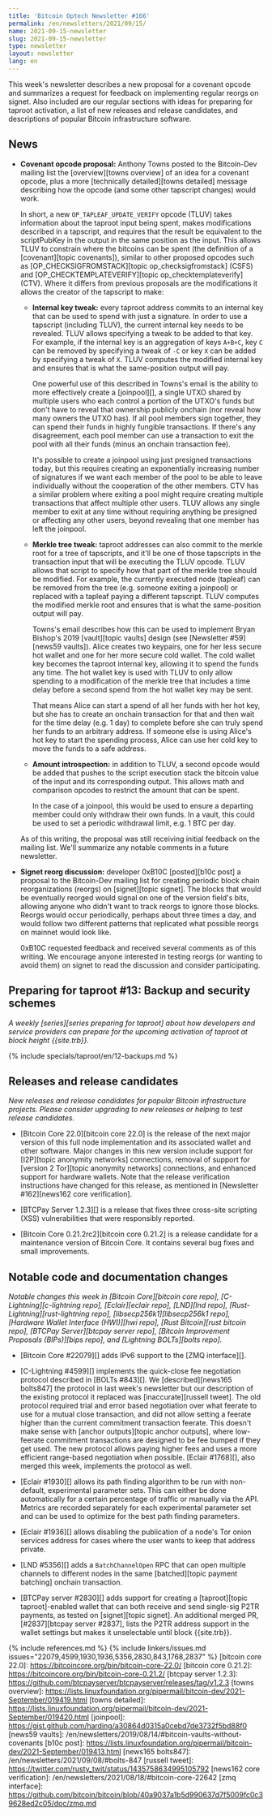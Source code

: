 ```yaml
---
title: 'Bitcoin Optech Newsletter #166'
permalink: /en/newsletters/2021/09/15/
name: 2021-09-15-newsletter
slug: 2021-09-15-newsletter
type: newsletter
layout: newsletter
lang: en
---
```

This week's newsletter describes a new proposal for a covenant opcode
and summarizes a request for feedback on implementing regular reorgs on
signet.  Also included are our regular sections with ideas for preparing
for taproot activation, a list of new releases and release candidates,
and descriptions of popular Bitcoin infrastructure software.

## News

- **Covenant opcode proposal:** Anthony Towns posted to the Bitcoin-Dev
  mailing list the [overview][towns overview] of an idea for a covenant
  opcode, plus a more [technically detailed][towns detailed] message
  describing how the opcode (and some other tapscript changes) would
  work.

  In short, a new `OP_TAPLEAF_UPDATE_VERIFY` opcode (TLUV) takes
  information about the taproot input being spent, makes modifications
  described in a tapscript, and requires that the result be equivalent
  to the scriptPubKey in the output in the same position as the input.
  This allows TLUV to constrain where the bitcoins can be spent (the
  definition of a [covenant][topic covenants]), similar to other
  proposed opcodes such as [OP_CHECKSIGFROMSTACK][topic
  op_checksigfromstack] (CSFS) and [OP_CHECKTEMPLATEVERIFY][topic
  op_checktemplateverify] (CTV).  Where it differs from previous
  proposals are the modifications it allows the creator of the
  tapscript to make:

  - **Internal key tweak:** every taproot address commits to an
    internal key that can be used to spend with just a signature.  In order to
    use a tapscript (including TLUV), the current internal key needs
    to be revealed.  TLUV allows specifying a tweak to be added to
    that key.  For example, if the internal key is an aggregation of
    keys `A+B+C`, key `C` can be removed by specifying a tweak of `-C`
    or key `X` can be added by specifying a tweak of `X`.  TLUV
    computes the modified internal key and ensures that is what the
    same-position output will pay.

    One powerful use of this described in Towns's email is the ability
    to more effectively create a [joinpool][], a single UTXO shared by
    multiple users who each control a portion of the UTXO's funds but
    don't have to reveal that ownership publicly onchain (nor reveal
    how many owners the UTXO has).  If all pool members sign together,
    they can spend their funds in highly fungible transactions.  If
    there's any disagreement, each pool member can use a transaction
    to exit the pool with all their funds (minus an onchain
    transaction fee).

    It's possible to create a joinpool using just presigned
    transactions today, but this requires creating an exponentially
    increasing number of signatures if we want each member of the pool
    to be able to leave individually without the cooperation of the
    other members.  CTV has a similar problem where exiting a pool
    might require creating multiple transactions that affect multiple
    other users.  TLUV allows any single member to exit at any time
    without requiring anything be presigned or affecting any other
    users, beyond revealing that one member has left the joinpool.

  - **Merkle tree tweak:** taproot addresses can also commit to the
    merkle root for a tree of tapscripts, and it'll be one of those
    tapscripts in the transaction input that will be executing the
    TLUV opcode.  TLUV allows that script to specify how that part of
    the merkle tree should be modified.  For example, the currently
    executed node (tapleaf) can be removed from the tree (e.g. someone
    exiting a joinpool) or replaced with a tapleaf paying a different
    tapscript.  TLUV computes the modified merkle root and ensures
    that is what the same-position output will pay.

    Towns's email describes how this can be used to implement Bryan
    Bishop's 2019 [vault][topic vaults] design (see [Newsletter
    #59][news59 vaults]).  Alice creates two keypairs, one for her
    less secure hot wallet and one for her more secure cold wallet.
    The cold wallet key becomes the taproot internal key, allowing it
    to spend the funds any time.  The hot wallet key is used with TLUV
    to only allow spending to a modification of the merkle tree that
    includes a time delay before a second spend from the hot wallet
    key may be sent.

    That means Alice can start a spend of all her funds with her hot
    key, but she has to create an onchain transaction for that and
    then wait for the time delay (e.g.  1 day) to complete before she
    can truly spend her funds to an arbitrary address.  If someone
    else is using Alice's hot key to start the spending process, Alice
    can use her cold key to move the funds to a safe address.

  - **Amount introspection:** in addition to TLUV, a second opcode
    would be added that pushes to the script execution stack the
    bitcoin value of the input and its corresponding output.  This
    allows math and comparison opcodes to restrict the amount that can
    be spent.

    In the case of a joinpool, this would be used to ensure a
    departing member could only withdraw their own funds.  In a vault,
    this could be used to set a periodic withdrawal limit, e.g. 1 BTC
    per day.

  As of this writing, the proposal was still receiving initial
  feedback on the mailing list.  We'll summarize any notable comments
  in a future newsletter.

- **Signet reorg discussion:** developer 0xB10C [posted][b10c post] a
  proposal to the Bitcoin-Dev mailing list for creating periodic block
  chain reorganizations (reorgs) on [signet][topic signet].  The blocks
  that would be eventually reorged would signal on one of the
  version field's bits, allowing anyone who didn't want to track reorgs to ignore
  those blocks.  Reorgs would occur periodically, perhaps about three
  times a day, and would follow two different patterns that replicated
  what possible reorgs on mainnet would look like.

  0xB10C requested feedback and received several comments as of this
  writing.  We encourage anyone interested in testing reorgs (or
  wanting to avoid them) on signet to read the discussion and
  consider participating.

## Preparing for taproot #13: Backup and security schemes

*A weekly [series][series preparing for taproot] about how developers
and service providers can prepare for the upcoming activation of taproot
at block height {{site.trb}}.*

{% include specials/taproot/en/12-backups.md %}

## Releases and release candidates

*New releases and release candidates for popular Bitcoin infrastructure
projects.  Please consider upgrading to new releases or helping to test
release candidates.*

- [Bitcoin Core 22.0][bitcoin core 22.0] is the release
  of the next major version of this full node implementation and its
  associated wallet and other software. Major changes in this new
  version include support for [I2P][topic anonymity networks] connections,
  removal of support for [version 2 Tor][topic anonymity networks] connections,
  and enhanced support for hardware wallets.  Note that the release
  verification instructions have changed for this release, as mentioned in
  [Newsletter #162][news162 core verification].

- [BTCPay Server 1.2.3][] is a release that fixes three cross-site
  scripting (XSS) vulnerabilities that were responsibly reported.

- [Bitcoin Core 0.21.2rc2][bitcoin core 0.21.2] is a release candidate
  for a maintenance version of Bitcoin Core.  It contains several bug
  fixes and small improvements.

## Notable code and documentation changes

*Notable changes this week in [Bitcoin Core][bitcoin core repo],
[C-Lightning][c-lightning repo], [Eclair][eclair repo], [LND][lnd repo],
[Rust-Lightning][rust-lightning repo], [libsecp256k1][libsecp256k1
repo], [Hardware Wallet Interface (HWI)][hwi repo],
[Rust Bitcoin][rust bitcoin repo], [BTCPay Server][btcpay server repo],
[Bitcoin Improvement Proposals (BIPs)][bips repo], and [Lightning
BOLTs][bolts repo].*

- [Bitcoin Core #22079][] adds IPv6 support to the [ZMQ interface][].

- [C-Lightning #4599][] implements the quick-close fee negotiation
  protocol described in [BOLTs #843][].  We [described][news165
  bolts847] the protocol in last week's newsletter but our description
  of the existing protocol it replaced was [inaccurate][russell tweet].  The
  old protocol required trial and error based negotiation over what
  feerate to use for a mutual close transaction, and did not allow
  setting a feerate higher than the current commitment transaction
  feerate.  This doesn't make sense with [anchor outputs][topic anchor
  outputs], where low-feerate commitment transactions are designed to be
  fee bumped if they get used.  The new protocol allows paying higher
  fees and uses a more efficient range-based negotiation when possible.
  [Eclair #1768][], also merged this week, implements the protocol as well.

- [Eclair #1930][] allows its path finding algorithm to be run with non-default,
  experimental parameter sets.  This can either be done automatically for a certain percentage of
  traffic or manually via the API. Metrics are recorded separately for each
  experimental parameter set and can be used to optimize for the best path
  finding parameters.

- [Eclair #1936][] allows disabling the publication of a node's Tor
  onion services address for cases where the user wants to keep that
  address private.

- [LND #5356][] adds a `BatchChannelOpen` RPC that can open multiple
  channels to different nodes in the same [batched][topic payment
  batching] onchain transaction.

- [BTCPay server #2830][] adds support for creating a [taproot][topic
  taproot]-enabled wallet that can both receive and send single-sig P2TR
  payments, as tested on [signet][topic signet].  An additional merged
  PR, [#2837][btcpay server #2837], lists the P2TR address support in
  the wallet settings but makes it unselectable until block
  {{site.trb}}.

{% include references.md %}
{% include linkers/issues.md issues="22079,4599,1930,1936,5356,2830,843,1768,2837" %}
[bitcoin core 22.0]: https://bitcoincore.org/bin/bitcoin-core-22.0/
[bitcoin core 0.21.2]: https://bitcoincore.org/bin/bitcoin-core-0.21.2/
[btcpay server 1.2.3]: https://github.com/btcpayserver/btcpayserver/releases/tag/v1.2.3
[towns overview]: https://lists.linuxfoundation.org/pipermail/bitcoin-dev/2021-September/019419.html
[towns detailed]: https://lists.linuxfoundation.org/pipermail/bitcoin-dev/2021-September/019420.html
[joinpool]: https://gist.github.com/harding/a30864d0315a0cebd7de3732f5bd88f0
[news59 vaults]: /en/newsletters/2019/08/14/#bitcoin-vaults-without-covenants
[b10c post]: https://lists.linuxfoundation.org/pipermail/bitcoin-dev/2021-September/019413.html
[news165 bolts847]: /en/newsletters/2021/09/08/#bolts-847
[russell tweet]: https://twitter.com/rusty_twit/status/1435758634995105792
[news162 core verification]: /en/newsletters/2021/08/18/#bitcoin-core-22642
[zmq interface]: https://github.com/bitcoin/bitcoin/blob/40a9037a1b5d990637d7f5009fc0c39628ed2c05/doc/zmq.md
